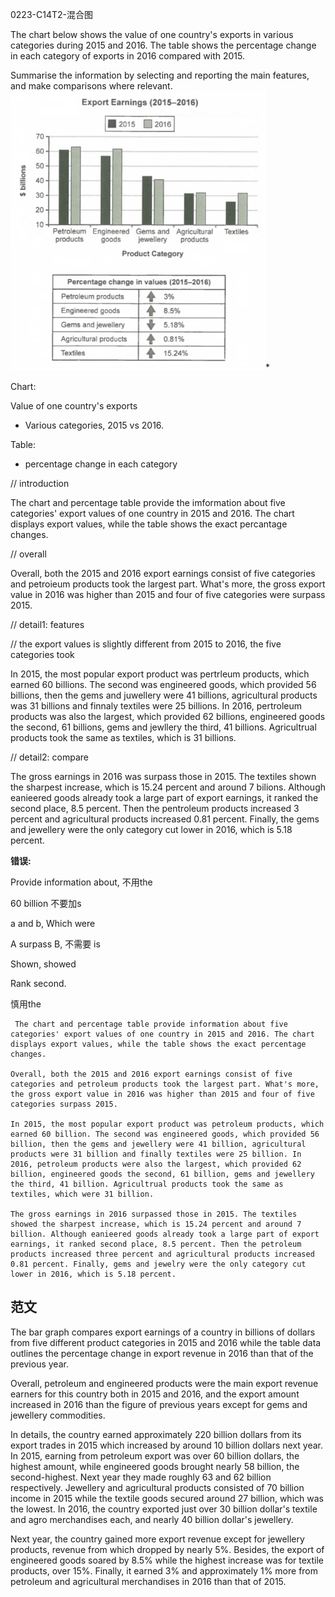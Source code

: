 0223-C14T2-混合图

The chart below shows the value of one country's exports in various categories during 2015 and 2016. The table shows the percentage change in each category of exports in 2016 compared with 2015.

Summarise the information by selecting and reporting the main features, and make comparisons where relevant.![img](0223-C14T2-混合图.assets/ae551de6c4a34835599ddccc94da3868.png)*

Chart:

Value of one country's exports

- Various categories, 2015 vs 2016.

Table:

- percentage change in each category 

// introduction

 The chart and percentage table provide the imformation about five categories' export values of one country in 2015 and 2016. The chart displays export values, while the table shows the exact percantage changes.

// overall

Overall, both the 2015 and 2016 export earnings consist of five categories and petroieum products took the largest part. What's more, the gross export value in 2016 was higher than 2015 and four of five categories were surpass 2015. 

// detail1: features

// the export values is slightly different from 2015 to 2016, the five categories took 

In 2015, the most popular export product was pertrleum products, which earned 60 billions. The second was engineered goods, which provided 56 billions, then the gems and juwellery were 41 billions, agricultural products was 31 billions and finnaly textiles were 25 billions. In 2016, pertroleum products was also the largest, which provided 62 billions, engineered goods the second, 61 billions, gems and jewllery the third, 41 billions. Agricultrual products took the same as textiles, which is 31 billions.

// detail2: compare

The gross earnings in 2016 was surpass those in 2015. The textiles shown the sharpest increase, which is 15.24 percent and around 7 bilions. Although eanieered goods already took a large part of export earnings, it ranked the second place, 8.5 percent. Then the pentroleum products increased 3 percent and agricultural products increased 0.81 percent. Finally, the gems and jewellery were the only category cut lower in 2016, which is 5.18 percent.



**错误:**

Provide information about, 不用the

60 billion 不要加s

a and b, Which were

A surpass B, 不需要 is

Shown, showed

Rank second.

慎用the

```text
 The chart and percentage table provide information about five categories' export values of one country in 2015 and 2016. The chart displays export values, while the table shows the exact percentage changes.

Overall, both the 2015 and 2016 export earnings consist of five categories and petroleum products took the largest part. What's more, the gross export value in 2016 was higher than 2015 and four of five categories surpass 2015. 

In 2015, the most popular export product was petroleum products, which earned 60 billion. The second was engineered goods, which provided 56 billion, then the gems and jewellery were 41 billion, agricultural products were 31 billion and finally textiles were 25 billion. In 2016, petroleum products were also the largest, which provided 62 billion, engineered goods the second, 61 billion, gems and jewellery the third, 41 billion. Agricultrual products took the same as textiles, which were 31 billion.

The gross earnings in 2016 surpassed those in 2015. The textiles showed the sharpest increase, which is 15.24 percent and around 7 billion. Although eanieered goods already took a large part of export earnings, it ranked second place, 8.5 percent. Then the petroleum products increased three percent and agricultural products increased 0.81 percent. Finally, gems and jewelry were the only category cut lower in 2016, which is 5.18 percent.
```

## 范文

The bar graph compares export earnings of a country in billions of dollars from five different product categories in 2015 and 2016 while the table data outlines the percentage change in export revenue in 2016 than that of the previous year.

Overall, petroleum and engineered products were the main export revenue earners for this country both in 2015 and 2016, and the export amount increased in 2016 than the figure of previous years except for gems and jewellery commodities.

In details, the country earned approximately 220 billion dollars from its export trades in 2015 which increased by around 10 billion dollars next year. In 2015, earning from petroleum export was over 60 billion dollars, the highest amount, while engineered goods brought nearly 58 billion, the second-highest. Next year they made roughly 63 and 62 billion respectively. Jewellery and agricultural products consisted of 70 billion income in 2015 while the textile goods secured around 27 billion, which was the lowest. In 2016, the country exported just over 30 billion dollar's textile and agro merchandises each, and nearly 40 billion dollar's jewellery.  

Next year, the country gained more export revenue except for jewellery products, revenue from which dropped by nearly 5%. Besides, the export of engineered goods soared by 8.5% while the highest increase was for textile products, over 15%. Finally, it earned 3% and approximately 1% more from petroleum and agricultural merchandises in 2016 than that of 2015.

